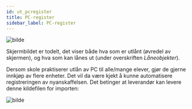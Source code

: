```yaml
---
id: ut_pcregister
title: PC-register
sidebar_label: PC-register
---
```

![bilde](https://user-images.githubusercontent.com/80097133/137704430-f90ddac1-813d-4f9e-a08f-6722e29c97ea.png)

Skjermbildet er todelt, det viser både hva som er utlånt (øvredel av skjermen), og hva som kan lånes ut (under overskriften _Låneobjekter_).

Dersom skole praktiserer utlån av PC til alle/mange elever, gjør de gjerne innkjøp av flere enheter. Det vil da være kjekt å kunne automatisere registreringen av nyanskaffelsen. Det betinger at leverandør kan levere denne kildefilen for importen:

![bilde](https://user-images.githubusercontent.com/80097133/137712122-479d186b-652d-4db3-97ce-7afa36eda590.png)
